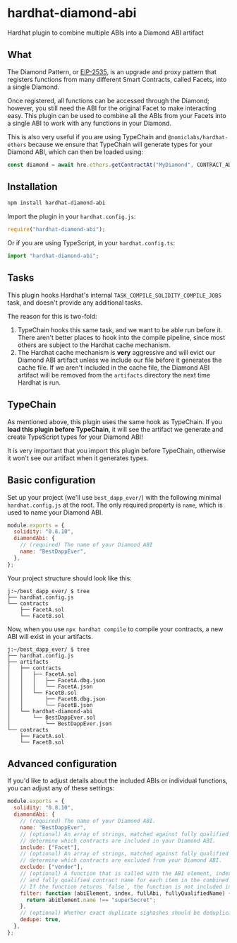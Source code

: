 # hardhat-diamond-abi

Hardhat plugin to combine multiple ABIs into a Diamond ABI artifact

## What

The Diamond Pattern, or [EIP-2535](https://eips.ethereum.org/EIPS/eip-2535), is an upgrade and proxy pattern that registers functions from many different Smart Contracts, called Facets, into a single Diamond.

Once registered, all functions can be accessed through the Diamond; however, you still need the ABI for the original Facet to make interacting easy. This plugin can be used to combine all the ABIs from your Facets into a single ABI to work with any functions in your Diamond.

This is also very useful if you are using TypeChain and `@nomiclabs/hardhat-ethers` because we ensure that TypeChain will generate types for your Diamond ABI, which can then be loaded using:

```js
const diamond = await hre.ethers.getContractAt("MyDiamond", CONTRACT_ADDRESS);
```

## Installation

```bash
npm install hardhat-diamond-abi
```

Import the plugin in your `hardhat.config.js`:

```js
require("hardhat-diamond-abi");
```

Or if you are using TypeScript, in your `hardhat.config.ts`:

```ts
import "hardhat-diamond-abi";
```

## Tasks

This plugin hooks Hardhat's internal `TASK_COMPILE_SOLIDITY_COMPILE_JOBS` task, and doesn't provide any additional tasks.

The reason for this is two-fold:

1. TypeChain hooks this same task, and we want to be able run before it. There aren't better places to hook into the compile pipeline, since most others are subject to the Hardhat cache mechanism.
2. The Hardhat cache mechanism is **very** aggressive and will evict our Diamond ABI artifact unless we include our file before it generates the cache file. If we aren't included in the cache file, the Diamond ABI artifact will be removed from the `artifacts` directory the next time Hardhat is run.

## TypeChain

As mentioned above, this plugin uses the same hook as TypeChain. If you **load this plugin before TypeChain**, it will see the artifact we generate and create TypeScript types for your Diamond ABI!

It is very important that you import this plugin before TypeChain, otherwise it won't see our artifact when it generates types.

## Basic configuration

Set up your project (we'll use `best_dapp_ever/`) with the following minimal `hardhat.config.js` at the root. The only required property is `name`, which is used to name your Diamond ABI.

```js
module.exports = {
  solidity: "0.8.10",
  diamondAbi: {
    // (required) The name of your Diamond ABI
    name: "BestDappEver",
  },
};
```

Your project structure should look like this:

```
j:~/best_dapp_ever/ $ tree
├── hardhat.config.js
└── contracts
    ├── FacetA.sol
    └── FacetB.sol
```

Now, when you use `npx hardhat compile` to compile your contracts, a new ABI will exist in your artifacts.

```
j:~/best_dapp_ever/ $ tree
├── hardhat.config.js
├── artifacts
│   ├── contracts
│   │   ├── FacetA.sol
│   │   │   ├── FacetA.dbg.json
│   │   │   └── FacetA.json
│   │   └── FacetB.sol
│   │       ├── FacetB.dbg.json
│   │       └── FacetB.json
│   └── hardhat-diamond-abi
│       └── BestDappEver.sol
│           └── BestDappEver.json
└── contracts
    ├── FacetA.sol
    └── FacetB.sol
```

## Advanced configuration

If you'd like to adjust details about the included ABIs or individual functions, you can adjust any of these settings:

```js
module.exports = {
  solidity: "0.8.10",
  diamondAbi: {
    // (required) The name of your Diamond ABI.
    name: "BestDappEver",
    // (optional) An array of strings, matched against fully qualified contract names, to
    // determine which contracts are included in your Diamond ABI.
    include: ["Facet"],
    // (optional) An array of strings, matched against fully qualified contract names, to
    // determine which contracts are excluded from your Diamond ABI.
    exclude: ["vendor"],
    // (optional) A function that is called with the ABI element, index, entire ABI,
    // and fully qualified contract name for each item in the combined ABIs.
    // If the function returns `false`, the function is not included in your Diamond ABI.
    filter: function (abiElement, index, fullAbi, fullyQualifiedName) {
      return abiElement.name !== "superSecret";
    },
    // (optional) Whether exact duplicate sighashes should be deduplicated, defaults to true.
    dedupe: true,
  },
};
```
